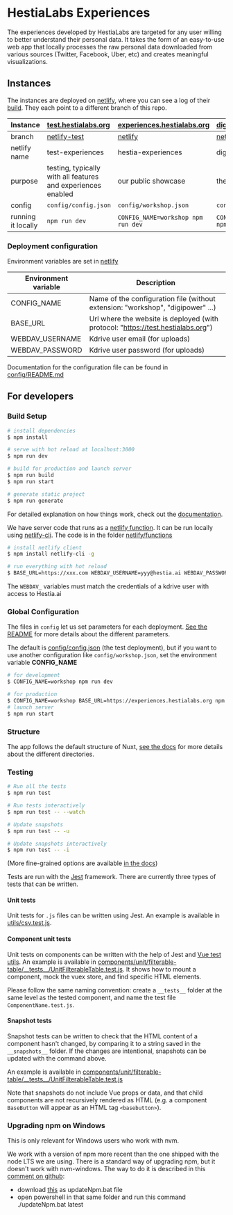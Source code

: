 # HestiaLabs Experiences

The experiences developed by HestiaLabs are targeted for any user willing to better understand their personal data. It takes the form of an easy-to-use web app that locally processes the raw personal data downloaded from various sources (Twitter, Facebook, Uber, etc) and creates meaningful visualizations.

## Instances

The instances are deployed on [netlify](https://app.netlify.com/teams/hestia/overview), where you can see a log of their [build](https://app.netlify.com/teams/hestia/builds/). They each point to a different branch of this repo.

| Instance           | [test.hestialabs.org](https://test.hestialabs.org/)                                  | [experiences.hestialabs.org](https://experiences.hestialabs.org/)          | [digipower.hestialabs.org](https://digipower.hestialabs.org/)                                  | [tfac.hestialabs.org](https://tfac.hestialabs.org/)                                  |
|:-------------------|:-------------------------------------------------------------------------------------|:---------------------------------------------------------------------------|:-----------------------------------------------------------------------------------------------|:-------------------------------------------------------------------------------------|
| branch             | [netlify-test](https://github.com/hestiaAI/hestialabs-experiences/tree/netlify-test) | [netlify](https://github.com/hestiaAI/hestialabs-experiences/tree/netlify) | [netlify-digipower](https://github.com/hestiaAI/hestialabs-experiences/tree/netlify-digipower) | [netlify-tfac](https://github.com/hestiaAI/hestialabs-experiences/tree/netlify-tfac) |
| netlify name       | test-experiences                                                                     | hestia-experiences                                                         | digipower                                                                                      | tfac                                                                                 |
| purpose            | testing, typically with all features and experiences enabled                         | our public showcase                                                        | the sitra project                                                                              | a tool for the [Tracking-Free Ads Coalition](https://trackingfreeads.eu/)            |
| config             | `config/config.json`                                                                 | `config/workshop.json`                                                     | `config/digipower.json`                                                                        | `config/tfac.json`                                                                   |
| running it locally | `npm run dev`                                                                        | `CONFIG_NAME=workshop npm run dev`                                         | `CONFIG_NAME=digipower npm run dev`                                                            | `CONFIG_NAME=tfac npm run dev`                                                       |

### Deployment configuration

Environment variables are set in [netlify](https://app.netlify.com/sites/hestia-experiences/settings/deploys#environment) 

| Environment variable | Description                                                                      |
|----------------------|----------------------------------------------------------------------------------|
| CONFIG_NAME          | Name of the configuration file (without extension: "workshop", "digipower" ...)  |
| BASE_URL             | Url where the website is deployed (with protocol: "https://test.hestialabs.org") |
| WEBDAV_USERNAME      | Kdrive user email (for uploads)                                                  |
| WEBDAV_PASSWORD      | Kdrive user password (for uploads)                                               |

Documentation for the configuration file can be found in [config/README.md](tree/master/config)

## For developers

### Build Setup

```bash
# install dependencies
$ npm install

# serve with hot reload at localhost:3000
$ npm run dev

# build for production and launch server
$ npm run build
$ npm run start

# generate static project
$ npm run generate
```

For detailed explanation on how things work, check out the [documentation](https://nuxtjs.org).

We have server code that runs as a [netlify function](https://docs.netlify.com/functions/build-with-javascript/). It can be run locally using [netlify-cli](https://docs.netlify.com/cli/get-started/). The code is in the folder [netlify/functions](tree/master/netlify/functions)

```bash
# install netlify client
$ npm install netlify-cli -g

# run everything with hot reload 
$ BASE_URL=https://xxx.com WEBDAV_USERNAME=yyy@hestia.ai WEBDAV_PASSWORD=zzz netlify dev
```

The `WEBDAV_` variables must match the credentials of a kdrive user with access to Hestia.ai

### Global Configuration

The files in `config` let us set parameters for each deployment. [See the README](https://github.com/hestiaAI/hestialabs-experiences/tree/master/config) for more details about the different parameters.

The default is [config/config.json](tree/master/config/config.json) (the test deployment), but if you want to use another configuration like `config/workshop.json`, set the environment variable **CONFIG_NAME**

```bash
# for development
$ CONFIG_NAME=workshop npm run dev
```

```bash
# for production
$ CONFIG_NAME=workshop BASE_URL=https://experiences.hestialabs.org npm run build
# launch server
$ npm run start
```

### Structure

The app follows the default structure of Nuxt, [see the docs](https://nuxtjs.org/docs/get-started/directory-structure) for more details about the different directories.

### Testing

```bash
# Run all the tests
$ npm run test

# Run tests interactively
$ npm run test -- --watch

# Update snapshots
$ npm run test -- -u

# Update snapshots interactively
$ npm run test -- -i
```

(More fine-grained options are available [in the docs](https://jestjs.io/docs/cli))

Tests are run with the [Jest](https://jestjs.io/) framework. There are currently three types of tests that can be written.

#### Unit tests

Unit tests for `.js` files can be written using Jest. An example is available in [utils/csv.test.js](https://github.com/hestiaAI/hestialabs-experiences/blob/master/utils/csv.test.js).

#### Component unit tests

Unit tests on components can be written with the help of Jest and [Vue test utils](https://vue-test-utils.vuejs.org/). An example is available in [components/unit/filterable-table/\_\_tests\_\_/UnitFilterableTable.test.js](https://github.com/hestiaAI/hestialabs-experiences/blob/master/components/unit/filterable-table/__tests__/UnitFilterableTable.test.js). It shows how to mount a component, mock the vuex store, and find specific HTML elements.

Please follow the same naming convention: create a `__tests__` folder at the same level as the tested component, and name the test file `ComponentName.test.js`.

#### Snapshot tests

Snapshot tests can be written to check that the HTML content of a component hasn't changed, by comparing it to a string saved in the `__snapshots__` folder. If the changes are intentional, snapshots can be updated with the command above.

An example is available in [components/unit/filterable-table/\_\_tests\_\_/UnitFilterableTable.test.js](https://github.com/hestiaAI/hestialabs-experiences/blob/master/components/unit/filterable-table/__tests__/UnitFilterableTable.test.js)

Note that snapshots do not include Vue props or data, and that child components are not recursively rendered as HTML (e.g. a component `BaseButton` will appear as an HTML tag `<basebutton>`).

### Upgrading npm on Windows

This is only relevant for Windows users who work with nvm.

We work with a version of npm more recent than the one shipped with the node LTS we are using. There is a standard way of upgrading npm, but it doesn't work with nvm-windows. The way to do it is described in this [comment on github](https://github.com/coreybutler/nvm-windows/issues/300#issuecomment-798776683):

- download [this](https://gist.github.com/nokidding/aafaf90adc80cbce54b676340817bb13) as updateNpm.bat file
- open powershell in that same folder and run this command ./updateNpm.bat latest
